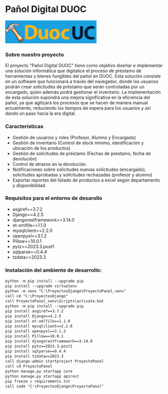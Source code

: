 
# **Pañol Digital DUOC**

![](https://github.com/ErosBozzo/panolDuoc/blob/master/ProyectoPanol/core/static/core/icons/iconopag.png?raw=true)


### Sobre nuestro proyecto

El proyecto "Pañol Digital DUOC" tiene como objetivo diseñar e implementar una solución informática que digitalice el proceso de préstamo de herramientas y bienes fungibles del pañol en DUOC. Esta solución consiste en un software que funcionará a través del navegador, donde los usuarios podrán crear solicitudes de préstamo que serán controladas por un encargado, quien además podrá gestionar el inventario. La implementación de esta solución supondrá una mejora significativa en la eficiencia del pañol, ya que agilizará los procesos que se hacen de manera manual actualmente, reduciendo los tiempos de espera para los usuarios y así dando un paso hacia la era digital.

### Características

- Gestión de usuarios y roles (Profesor, Alumno y Encargado)
- Gestión de inventario (Control de stock minimo, identificación y ubicación de los productos)
- Gestión de solicitudes de préstamo (Fechas de prestamo, fecha de devolución)
- Control de atrasos en la devolución.
- Notificaciones sobre solicitudes nuevas solicitudes (encargado), solicitudes aprobadas y solicitudes rechazadas (profesor y alumno)
- Exportar reportes del listado de productos a excel según departamento y disponibilidad.

### Requisitos para el entorno de desarollo

- asgiref==3.7.2
- Django==4.2.5
- djangorestframework==3.14.0
- et-xmlfile==1.1.0
- mysqlclient==2.2.0
- openpyxl==3.1.2
- Pillow==10.0.1
- pytz==2023.3.post1
- sqlparse==0.4.4
- tzdata==2023.3

### Instalación del ambiente de desarrollo:


	python -m pip install --upgrade pip
	pip install --upgrade virtualenv
	python -m venv "C:\ProyectosDjango\ProyectoPanol_venv"
	call cd "C:\ProyectosDjango"
	call ProyectoPanol_venv\Scripts\activate.bat
	python -m pip install --upgrade pip
	pip install asgiref==3.7.2
	pip install Django==4.2.5
	pip install et-xmlfile==1.1.0
	pip install mysqlclient==2.2.0
	pip install openpyxl==3.1.2
	pip install Pillow==10.0.1
	pip install djangorestframework==3.14.0
	pip install pytz==2023.3.post1
	pip install sqlparse==0.4.4
	pip install tzdata==2023.3
	call django-admin startproject ProyectoPanol
	call cd ProyectoPanol
	python manage.py startapp core
	python manage.py startapp apirest
	pip freeze > requirements.txt
	call code "C:\ProyectosDjango\ProyectoPanol"
    
